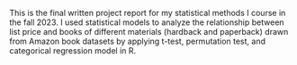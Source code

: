 This is the final written project report for my statistical methods I course in the fall 2023. I used statistical models to analyze the relationship between list price and books of different materials (hardback and paperback) drawn from Amazon book datasets by applying t-test, permutation test, and categorical regression model in R.
